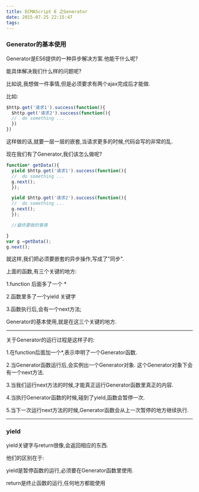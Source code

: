 ```yaml
---
title: ECMAScript 6 之Generator
date: 2015-07-25 22:15:47
tags:
---
```

### Generator的基本使用
Generator是ES6提供的一种异步解决方案.他能干什么呢?

能具体解决我们什么样的问题呢?

比如说,我想做一件事情,但是必须要求有两个ajax完成后才能做.


比如:
```javascript
$http.get('请求1').success(function(){
  $http.get('请求2').success(function(){
  //  do something ...
  })
})
```


这样做的话,就要一层一层的嵌套,当请求更多的时候,代码会写的非常的乱.

<!-- more -->

现在我们有了Generator,我们该怎么做呢?

```javascript
function* getData(){
  yield $http.get('请求1').success(function(){
  //  do something ...
  g.next();
  });

  yield $http.get('请求2').success(function(){
  //  do something ...
  g.next();
  });

  //最终要做的事情

}
var g =getData();
g.next();

```


就这样,我们把必须要嵌套的异步操作,写成了"同步".

上面的函数,有三个关键的地方:

1.function 后面多了一个 *

2.函数里多了一个yield 关键字

3.函数执行后,会有一个next方法;

Generator的基本使用,就是在这三个关键的地方.

---


关于Generator的运行过程是这样子的:


1.在function后面加一个*,表示申明了一个Generator函数.


2.当Generator函数运行后,会实例出一个Generator对象.
这个Generator对象下会有一个next方法.

3.当我们运行next方法的时候,才能真正运行Generator函数里真正的内容.

4.当执行Generator函数的时候,碰到了yield,函数会暂停一次.

5.当下一次运行next方法的时候,Generator函数会从上一次暂停的地方继续执行.

---
### yield
yield关键字与return很像,会返回相应的东西.

他们的区别在于:

yield是暂停函数的运行,必须要在Generator函数里使用.

return是终止函数的运行,任何地方都能使用
